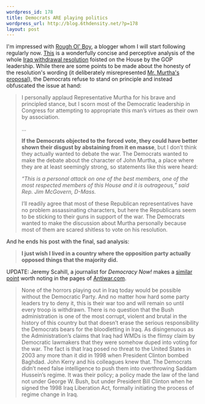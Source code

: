 ```yaml
--- 
wordpress_id: 178
title: Democrats ARE playing politics
wordpress_url: http://blog.6thdensity.net/?p=178
layout: post
---
```

<p>I'm impressed with <a href="http://rougholboy.com">Rough Ol' Boy</a>, a blogger whom I will start following regularly now.  <a href="http://rougholboy.com/?p=132">This</a> is a wonderfully concise and perceptive analysis of the whole <a href="http://blog.6thdensity.net/?p=176">Iraq withdrawal resolution</a> foisted on the House by the GOP leadership.  While there are some points to be made about the honesty of the resolution's wording (it deliberately misrepresented <a href="http://www.washingtonpost.com/wp-dyn/content/article/2005/11/17/AR2005111700794.html">Mr. Murtha's proposal</a>), the Democrats refuse to stand on principle and instead obfuscated the issue at hand:<blockquote><p>I personally applaud Representative Murtha for his brave and principled stance, but I scorn most of the Democratic leadership in Congress for attempting to appropriate this man’s virtues as their own by association.</p><p>...</p><p><b>If the Democrats objected to the forced vote, they could have better shown their disgust by abstaining from it en masse</b>, but I don’t think they actually wanted to debate the war. The Democrats wanted to make the debate about the character of John Murtha, a place where they are at least seemingly strong, so statements like this were heard:</p><p><i>“This is a personal attack on one of the best members, one of the most respected members of this House and it is outrageous,” said Rep. Jim McGovern, D-Mass.</i></p><p>I’ll readily agree that most of these Republican representatives have no problem assassinating characters, but here the Republicans seem to be sticking to their guns in support of the war. The Democrats wanted to make the discussion about Murtha personally because most of them are scared shitless to vote on his resolution.</p></blockquote></p><p>And he ends his post with the final, sad analysis:<blockquote><b>I just wish I lived in a country where the opposition party actually opposed things that the majority did.</b></blockquote></p><p>UPDATE: Jeremy Scahill, a journalist for <i>Democracy Now!</i> makes a <a href="http://www.antiwar.com/orig/jscahill.php?articleid=8084">similar point</a> worth noting in the pages of <a href="http://antiwar.com">Antiwar.com</a>.<blockquote>None of the horrors playing out in Iraq today would be possible without the Democratic Party. And no matter how hard some party leaders try to deny it, this is their war too and will remain so until every troop is withdrawn. There is no question that the Bush administration is one of the most corrupt, violent and brutal in the history of this country but that doesn’t erase the serious responsibility the Democrats bears for the bloodletting in Iraq. As disingenuous as the Administration’s claims that Iraq had WMDs is the flimsy claim by Democratic lawmakers that they were somehow duped into voting for the war. The fact is that Iraq posed no threat to the United States in 2003 any more than it did in 1998 when President Clinton bombed Baghdad. John Kerry and his colleagues knew that. The Democrats didn’t need false intelligence to push them into overthrowing Saddam Hussein’s regime. It was their policy; a policy made the law of the land not under George W. Bush, but under President Bill Clinton when he signed the 1998 Iraq Liberation Act, formally initiating the process of regime change in Iraq.</blockquote></p>
